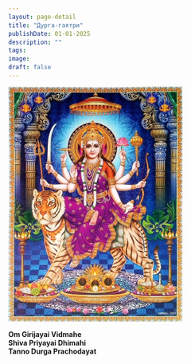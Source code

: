 ```yaml
---
layout: page-detail
title: "Дурга-гаятри"
publishDate: 01-01-2025
description: ""
tags:
image:
draft: false
---
```


![](/upload/iblock/0ea/0eaa1b6ae2abe5c4a107a3a9219736f0.jpg) 

**Om Girijayai Vidmahe**  
**Shiva Priyayai Dhimahi**  
**Tanno Durga Prachodayat** 

  
